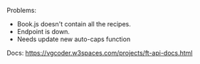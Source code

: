 Problems:
* Book.js doesn't contain all the recipes.
* Endpoint is down.
* Needs update new auto-caps function

Docs: https://vgcoder.w3spaces.com/projects/ft-api-docs.html
